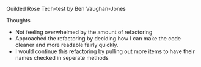 Guilded Rose Tech-test
by Ben Vaughan-Jones

Thoughts
- Not feeling overwhelmed by the amount of refactoring
- Approached the refactoring by deciding how I can make the code cleaner and more readable fairly quickly.
- I would continue this refactoring by pulling out more items to have their names checked in seperate methods
